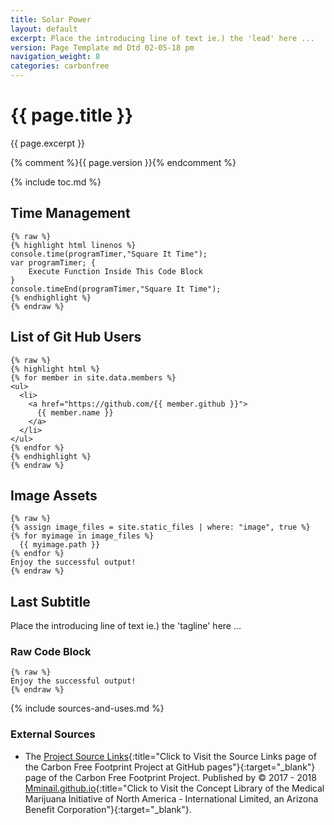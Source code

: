 ```yaml
---
title: Solar Power
layout: default
excerpt: Place the introducing line of text ie.) the 'lead' here ...
version: Page Template md Dtd 02-05-18 pm
navigation_weight: 8
categories: carbonfree
---
```

# {{ page.title }}

{{ page.excerpt }}

{% comment %}{{ page.version }}{% endcomment %}

{% include toc.md %}

## Time Management

```liquid
{% raw %}
{% highlight html linenos %}
console.time(programTimer,"Square It Time"); 
var programTimer; {
    Execute Function Inside This Code Block
}
console.timeEnd(programTimer,"Square It Time");
{% endhighlight %}
{% endraw %}
```

## List of Git Hub Users

```liquid
{% raw %}
{% highlight html %}
{% for member in site.data.members %}
<ul>
  <li>
    <a href="https://github.com/{{ member.github }}">
      {{ member.name }}
    </a>
  </li>
</ul>
{% endfor %}
{% endhighlight %}
{% endraw %}
```

## Image Assets

```liquid
{% raw %}
{% assign image_files = site.static_files | where: "image", true %}
{% for myimage in image_files %}
  {{ myimage.path }}
{% endfor %}
Enjoy the successful output!
{% endraw %}
```

## Last Subtitle

Place the introducing line of text ie.) the 'tagline' here ...

### Raw Code Block

```liquid
{% raw %}
Enjoy the successful output!
{% endraw %}
```

{% include sources-and-uses.md %}

### External Sources

- The [Project Source Links](https://mminail.github.io/CFFP/Source-Carbon-Free-Links.htm){:title="Click to Visit the Source Links page of the Carbon Free Footprint Project at GitHub pages"}{:target="_blank"} page of the Carbon Free Footprint Project. Published by © 2017 - 2018 [Mminail.github.io](https://mminail.github.io/){:title="Click to Visit the Concept Library of the Medical Marijuana Initiative of North America - International Limited, an Arizona Benefit Corporation"}{:target="_blank"}.
